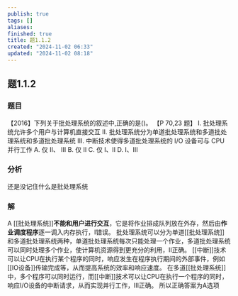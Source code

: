 ```yaml
---
publish: true
tags: []
aliases: 
finished: true
title: 题1.1.2
created: "2024-11-02 06:33"
updated: "2024-11-02 08:18"
---
```

## 题1.1.2
### 题目
【2016】下列关于批处理系统的叙述中,正确的是()。 【P 70,23 题】
I. 批处理系统允许多个用户与计算机直接交互
II. 批处理系统分为单道批处理系统和多道批处理系统和多道批处理系统
III. 中断技术使得多道批处理系统的 I/O 设备可与 CPU 并行工作
A. 仅 II、 III 
B. 仅 II
C. 仅 I、II
D. I、III
### 分析
还是没记住什么是批处理系统
### 解
A
[[批处理系统]]**不能和用户进行交互**，它是将作业排成队列放在外存，然后由**作业调度程序**逐一调入内存执行，I错误。
批处理系统可以分为单道[[批处理系统]]和多道批处理系统两种，单道批处理系统每次只能处理一个作业，多道批处理系统可以同时处理多个作业，使计算机资源得到更充分的利用，II正确。
[[中断]]技术可以让CPU在执行某个程序的同时，响应发生在程序执行期间的外部事件，例如[[IO设备]]传输完成等，从而提高系统的效率和响应速度。
在多道[[批处理系统]]中，多个程序可以同时运行，而[[中断]]技术可以让CPU在执行一个程序的同时，响应I/O设备的中断请求，从而实现并行工作，III正确。
所以正确答案为A选项